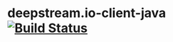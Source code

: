 # deepstream.io-client-java [![Build Status](https://travis-ci.org/deepstreamIO/deepstream.io-client-java.svg?branch=master)](https://travis-ci.org/deepstreamIO/deepstream.io-client-java)